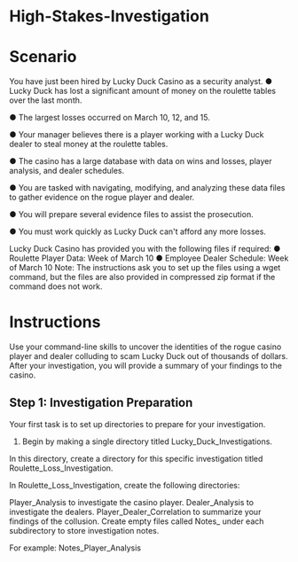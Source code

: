 # High-Stakes-Investigation
# Scenario
You have just been hired by Lucky Duck Casino as a security analyst.
●	Lucky Duck has lost a significant amount of money on the roulette tables over the last month.

●	The largest losses occurred on March 10, 12, and 15.

●	Your manager believes there is a player working with a Lucky Duck dealer to steal money at the roulette tables.

●	The casino has a large database with data on wins and losses, player analysis, and dealer schedules.

●	You are tasked with navigating, modifying, and analyzing these data files to gather evidence on the rogue player and dealer.

●	You will prepare several evidence files to assist the prosecution.

●	You must work quickly as Lucky Duck can't afford any more losses.

Lucky Duck Casino has provided you with the following files if required:
●	Roulette Player Data: Week of March 10
●	Employee Dealer Schedule: Week of March 10
Note: The instructions ask you to set up the files using a wget command, but the files are also provided in compressed zip format if the command does not work.

# Instructions
Use your command-line skills to uncover the identities of the rogue casino player and dealer colluding to scam Lucky Duck out of thousands of dollars.
After your investigation, you will provide a summary of your findings to the casino.

## Step 1: Investigation Preparation
Your first task is to set up directories to prepare for your investigation.
  1.  Begin by making a single directory titled Lucky_Duck_Investigations.


In this directory, create a directory for this specific investigation titled Roulette_Loss_Investigation.


In Roulette_Loss_Investigation, create the following directories:


Player_Analysis to investigate the casino player.
Dealer_Analysis to investigate the dealers.
Player_Dealer_Correlation to summarize your findings of the collusion.
Create empty files called Notes_<Directory Name> under each subdirectory to store investigation notes.


For example: Notes_Player_Analysis
